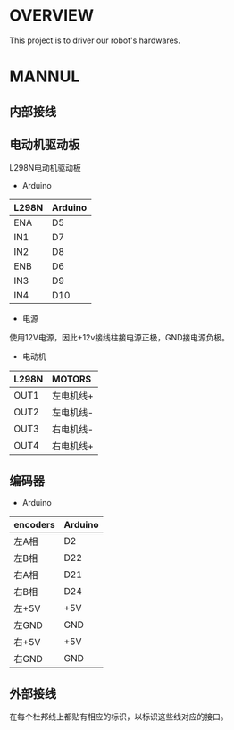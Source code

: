 # OVERVIEW

This project is to driver our robot's hardwares.

# MANNUL

## 内部接线

## 电动机驱动板

L298N电动机驱动板

- Arduino

| L298N     | Arduino  |
| :------------- | :------------- |
| ENA | D5 |
| IN1 | D7 |
| IN2 | D8 |
| ENB | D6 |
| IN3 | D9 |
| IN4 | D10 |

- 电源

使用12V电源，因此+12v接线柱接电源正极，GND接电源负极。

- 电动机

| L298N     | MOTORS |
| :------------- | :------------- |
| OUT1 | 左电机线+ |
| OUT2 | 左电机线- |
| OUT3 | 右电机线- |
| OUT4 | 右电机线+ |

## 编码器

- Arduino

| encoders | Arduino  |
| :------------- | :------------- |
| 左A相 | D2 |
| 左B相 | D22 |
| 右A相 | D21 |
| 右B相 | D24 |
| 左+5V  | +5V |
| 左GND | GND |
| 右+5V  | +5V |
| 右GND | GND |

## 外部接线

在每个杜邦线上都贴有相应的标识，以标识这些线对应的接口。

